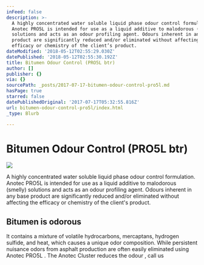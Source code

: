 ```yaml
---
inFeed: false
description: >-
  A highly concentrated water soluble liquid phase odour control formulation.
  Anotec PRO5L is intended for use as a liquid additive to malodorous (smelly)
  solutions and acts as an odour profiling agent. Odours inherent in any base
  product are significantly reduced and/or eliminated without affecting the
  efficacy or chemistry of the client’s product.
dateModified: '2018-05-12T02:55:29.030Z'
datePublished: '2018-05-12T02:55:30.192Z'
title: Bitumen Odour Control (PRO5L btr)
author: []
publisher: {}
via: {}
sourcePath: _posts/2017-07-17-bitumen-odour-control-pro5l.md
hasPage: true
starred: false
datePublishedOriginal: '2017-07-17T05:32:55.816Z'
url: bitumen-odour-control-pro5l/index.html
_type: Blurb

---
```

# **Bitumen Odour Control (PRO5L btr)**
![](https://s3-us-west-2.amazonaws.com/the-grid-img/p/adc0f991e4ff033aae5e85c5f3cf2ae64439836a.png)

A highly concentrated water soluble liquid phase odour control formulation. Anotec PRO5L is intended for use as a liquid additive to malodorous (smelly) solutions and acts as an odour profiling agent. Odours inherent in any base product are significantly reduced and/or eliminated without affecting the efficacy or chemistry of the client's product.

## Bitumen is odorous

It contains a mixture of volatile hydrocarbons, mercaptans, hydrogen sulfide, and heat, which causes a unique odor composition. While persistent nuisance odors from asphalt production are often easily eliminated using Anotec PRO5L . The Anotec Cluster reduces the odour , call us